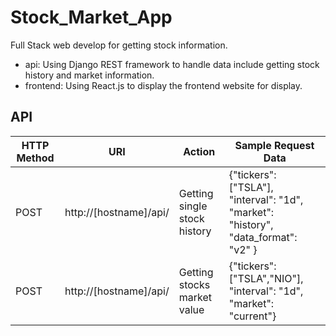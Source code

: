 # Stock_Market_App
Full Stack web develop for getting stock information.

- api: Using Django REST framework to handle data include getting stock history and market information.
- frontend: Using React.js to display the frontend website for display.

## API
| HTTP Method | URI | Action| Sample Request Data |
| ------------- | ------------- | ------------- | ------------- |
| POST | http://[hostname]/api/ | Getting single stock history | {"tickers": ["TSLA"], "interval": "1d", "market": "history", "data_format": "v2" } |
| POST | http://[hostname]/api/ | Getting stocks market value | {"tickers": ["TSLA","NIO"], "interval": "1d", "market": "current"} |

